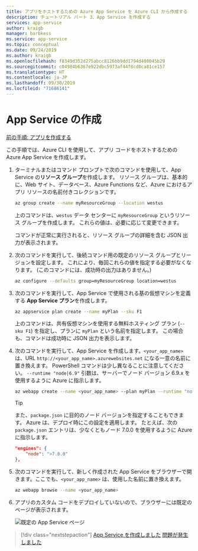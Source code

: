 ```yaml
---
title: アプリをホストするための Azure App Service を Azure CLI から作成する
description: チュートリアル パート 3、App Service を作成する
services: app-service
author: kraigb
manager: barbkess
ms.service: app-service
ms.topic: conceptual
ms.date: 09/24/2019
ms.author: kraigb
ms.openlocfilehash: f8349d352d275abcc8126bb9dd1794d408045b29
ms.sourcegitcommit: c04984b6367e922dbc5973af44f8cd0ca81ce157
ms.translationtype: HT
ms.contentlocale: ja-JP
ms.lasthandoff: 09/30/2019
ms.locfileid: "71686141"
---
```

# <a name="create-the-app-service"></a>App Service の作成

[前の手順: アプリを作成する](tutorial-vscode-azure-cli-node-02.md)

この手順では、Azure CLI を使用して、アプリ コードをホストするための Azure App Service を作成します。

1. ターミナルまたはコマンド プロンプトで次のコマンドを使用して、App Service の**リソース グループ**を作成します。 リソース グループは、基本的に、Web サイト、データベース、Azure Functions など、Azure におけるアプリ リソースの名前付きコレクションです。

    ```bash
    az group create --name myResourceGroup --location westus
    ```

    上のコマンドは、`westus` データ センターに `myResourceGroup` というリソース グループを作成します。 これらの値は、必要に応じて変更できます。

    コマンドが正常に実行されると、リソース グループの詳細を含む JSON 出力が表示されます。

1. 次のコマンドを実行して、後続コマンド用の既定のリソース グループとリージョンを設定します。 これにより、毎回これらの値を指定する必要がなくなります。 (このコマンドには、成功時の出力はありません。)

    ```bash
    az configure --defaults group=myResourceGroup location=westus
    ```

1. 次のコマンドを実行して、App Service で使用される基の仮想マシンを定義する **App Service プラン**を作成します。

    ```bash
    az appservice plan create --name myPlan --sku F1
    ```

    上のコマンドは、共有仮想マシンを使用する無料ホスティング プラン (`--sku F1`) を指定し、プランに `myPlan` という名前を指定します。 この場合も、コマンドは成功時に JSON 出力を表示します。

1. 次のコマンドを実行して、App Service を作成します。`<your_app_name>` は、URL `http://<your_app_name>.azurewebsites.net` になる一意の名前に置き換えます。 PowerShell コマンドは少し異なることに注意してください。 `--runtime "node|6.9"` 引数は、サーバーでノード バージョン 6.9.x を使用するように Azure に指示します。

    ```bash
    az webapp create --name <your_app_name> --plan myPlan --runtime "node|6.9"
    ```

    > [!TIP]
    > また、`package.json` に目的のノード バージョンを指定することもできます。 Azure は、デプロイ時にこの設定を適用します。 たとえば、次の `package.json` エントリは、少なくともノード 7.0.0 を使用するように Azure に指示します。
    >
    > ``` json
    > "engines": {
    >     "node": ">7.0.0"
    > },
    > ```

1. 次のコマンドを実行して、新しく作成された App Service をブラウザーで開きます。ここでも、`<your_app_name>` は、使用した名前に置き換えます。

    ```bash
    az webapp browse --name <your_app_name>
    ```

1. アプリのカスタム コードをデプロイしていないので、ブラウザーには既定のページが表示されます。

    ![既定の App Service ページ](media/azure-cli/azure-default-page.png)

> [!div class="nextstepaction"]
> [App Service を作成しました](tutorial-vscode-azure-cli-node-04.md) [問題が発生しました](https://www.research.net/r/PWZWZ52?tutorial=node-deployment&step=create-website)
